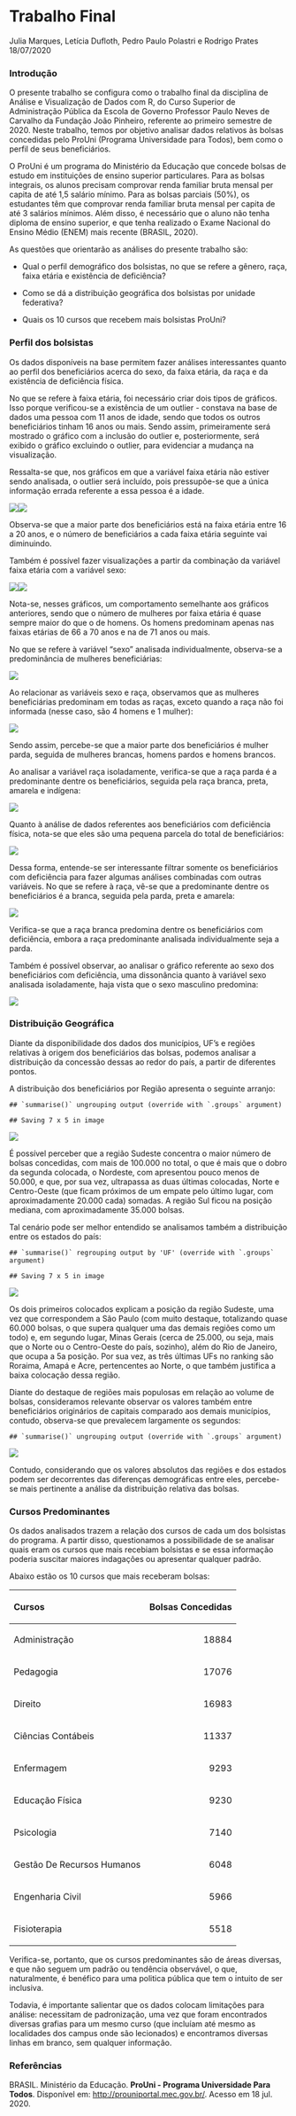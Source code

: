 Trabalho Final
================
Julia Marques, Letícia Dufloth, Pedro Paulo Polastri e Rodrigo Prates
18/07/2020

### Introdução

O presente trabalho se configura como o trabalho final da disciplina de
Análise e Visualização de Dados com R, do Curso Superior de
Administração Pública da Escola de Governo Professor Paulo Neves de
Carvalho da Fundação João Pinheiro, referente ao primeiro semestre de
2020. Neste trabalho, temos por objetivo analisar dados relativos às
bolsas concedidas pelo ProUni (Programa Universidade para Todos), bem
como o perfil de seus beneficiários.

O ProUni é um programa do Ministério da Educação que concede bolsas de
estudo em instituições de ensino superior particulares. Para as bolsas
integrais, os alunos precisam comprovar renda familiar bruta mensal per
capita de até 1,5 salário mínimo. Para as bolsas parciais (50%), os
estudantes têm que comprovar renda familiar bruta mensal per capita de
até 3 salários mínimos. Além disso, é necessário que o aluno não tenha
diploma de ensino superior, e que tenha realizado o Exame Nacional do
Ensino Médio (ENEM) mais recente (BRASIL, 2020).

As questões que orientarão as análises do presente trabalho são:

  - Qual o perfil demográfico dos bolsistas, no que se refere a gênero,
    raça, faixa etária e existência de deficiência?

  - Como se dá a distribuição geográfica dos bolsistas por unidade
    federativa?

  - Quais os 10 cursos que recebem mais bolsistas ProUni?

### Perfil dos bolsistas

Os dados disponíveis na base permitem fazer análises interessantes
quanto ao perfil dos beneficiários acerca do sexo, da faixa etária, da
raça e da existência de deficiência física.

No que se refere à faixa etária, foi necessário criar dois tipos de
gráficos. Isso porque verificou-se a existência de um outlier -
constava na base de dados uma pessoa com 11 anos de idade, sendo que
todos os outros beneficiários tinham 16 anos ou mais. Sendo assim,
primeiramente será mostrado o gráfico com a inclusão do outlier e,
posteriormente, será exibido o gráfico excluindo o outlier, para
evidenciar a mudança na visualização.

Ressalta-se que, nos gráficos em que a variável faixa etária não estiver
sendo analisada, o outlier será incluído, pois pressupõe-se que a única
informação errada referente a essa pessoa é a idade.

![](trabalho_final_files/figure-gfm/unnamed-chunk-3-1.png)<!-- -->![](trabalho_final_files/figure-gfm/unnamed-chunk-3-2.png)<!-- -->

Observa-se que a maior parte dos beneficiários está na faixa etária
entre 16 a 20 anos, e o número de beneficiários a cada faixa etária
seguinte vai diminuindo.

Também é possível fazer visualizações a partir da combinação da variável
faixa etária com a variável sexo:

![](trabalho_final_files/figure-gfm/unnamed-chunk-4-1.png)<!-- -->![](trabalho_final_files/figure-gfm/unnamed-chunk-4-2.png)<!-- -->

Nota-se, nesses gráficos, um comportamento semelhante aos gráficos
anteriores, sendo que o número de mulheres por faixa etária é quase
sempre maior do que o de homens. Os homens predominam apenas nas faixas
etárias de 66 a 70 anos e na de 71 anos ou mais.

No que se refere à variável “sexo” analisada individualmente, observa-se
a predominância de mulheres beneficiárias:

![](trabalho_final_files/figure-gfm/unnamed-chunk-5-1.png)<!-- -->

Ao relacionar as variáveis sexo e raça, observamos que as mulheres
beneficiárias predominam em todas as raças, exceto quando a raça não foi
informada (nesse caso, são 4 homens e 1 mulher):

![](trabalho_final_files/figure-gfm/unnamed-chunk-6-1.png)<!-- -->

Sendo assim, percebe-se que a maior parte dos beneficiários é mulher
parda, seguida de mulheres brancas, homens pardos e homens brancos.

Ao analisar a variável raça isoladamente, verifica-se que a raça parda é
a predominante dentre os beneficiários, seguida pela raça branca, preta,
amarela e indígena:

![](trabalho_final_files/figure-gfm/unnamed-chunk-7-1.png)<!-- -->

Quanto à análise de dados referentes aos beneficiários com deficiência
física, nota-se que eles são uma pequena parcela do total de
beneficiários:

![](trabalho_final_files/figure-gfm/unnamed-chunk-8-1.png)<!-- -->

Dessa forma, entende-se ser interessante filtrar somente os
beneficiários com deficiência para fazer algumas análises combinadas
com outras variáveis. No que se refere à raça, vê-se que a predominante
dentre os beneficiários é a branca, seguida pela parda, preta e amarela:

![](trabalho_final_files/figure-gfm/unnamed-chunk-9-1.png)<!-- -->

Verifica-se que a raça branca predomina dentre os beneficiários com
deficiência, embora a raça predominante analisada individualmente seja a
parda.

Também é possível observar, ao analisar o gráfico referente ao sexo dos
beneficiários com deficiência, uma dissonância quanto à variável sexo
analisada isoladamente, haja vista que o sexo masculino predomina:

![](trabalho_final_files/figure-gfm/unnamed-chunk-10-1.png)<!-- -->

### Distribuição Geográfica

Diante da disponibilidade dos dados dos municípios, UF’s e regiões
relativas à origem dos beneficiários das bolsas, podemos analisar a
distribuição da concessão dessas ao redor do país, a partir de
diferentes pontos.

A distribuição dos beneficiários por Região apresenta o seguinte
arranjo:

    ## `summarise()` ungrouping output (override with `.groups` argument)

    ## Saving 7 x 5 in image

![](trabalho_final_files/figure-gfm/unnamed-chunk-12-1.png)<!-- -->

É possível perceber que a região Sudeste concentra o maior número de
bolsas concedidas, com mais de 100.000 no total, o que é mais que o
dobro da segunda colocada, o Nordeste, com apresentou pouco menos de
50.000, e que, por sua vez, ultrapassa as duas últimas colocadas, Norte
e Centro-Oeste (que ficam próximos de um empate pelo último lugar, com
aproximadamente 20.000 cada) somadas. A região Sul ficou na posição
mediana, com aproximadamente 35.000 bolsas.

Tal cenário pode ser melhor entendido se analisamos também a
distribuição entre os estados do país:

    ## `summarise()` regrouping output by 'UF' (override with `.groups` argument)

    ## Saving 7 x 5 in image

![](trabalho_final_files/figure-gfm/unnamed-chunk-13-1.png)<!-- -->

Os dois primeiros colocados explicam a posição da região Sudeste, uma
vez que correspondem a São Paulo (com muito destaque, totalizando quase
60.000 bolsas, o que supera qualquer uma das demais regiões como um
todo) e, em segundo lugar, Minas Gerais (cerca de 25.000, ou seja, mais
que o Norte ou o Centro-Oeste do país, sozinho), além do Rio de Janeiro,
que ocupa a 5a posição. Por sua vez, as três últimas UFs no ranking são
Roraima, Amapá e Acre, pertencentes ao Norte, o que também justifica a
baixa colocação dessa região.

Diante do destaque de regiões mais populosas em relação ao volume de
bolsas, consideramos relevante observar os valores também entre
beneficiários originários de capitais comparado aos demais municípios,
contudo, observa-se que prevalecem largamente os segundos:

    ## `summarise()` ungrouping output (override with `.groups` argument)

![](trabalho_final_files/figure-gfm/unnamed-chunk-14-1.png)<!-- -->

Contudo, considerando que os valores absolutos das regiões e dos estados
podem ser decorrentes das diferenças demográficas entre eles, percebe-se
mais pertinente a análise da distribuição relativa das bolsas.

### Cursos Predominantes

Os dados analisados trazem a relação dos cursos de cada um dos bolsistas
do programa. A partir disso, questionamos a possibilidade de se analisar
quais eram os cursos que mais recebiam bolsistas e se essa informação
poderia suscitar maiores indagações ou apresentar qualquer padrão.

Abaixo estão os 10 cursos que mais receberam bolsas:

<table>

<thead>

<tr>

<th style="text-align:left;">

Cursos

</th>

<th style="text-align:right;">

Bolsas Concedidas

</th>

</tr>

</thead>

<tbody>

<tr>

<td style="text-align:left;">

Administração

</td>

<td style="text-align:right;">

18884

</td>

</tr>

<tr>

<td style="text-align:left;">

Pedagogia

</td>

<td style="text-align:right;">

17076

</td>

</tr>

<tr>

<td style="text-align:left;">

Direito

</td>

<td style="text-align:right;">

16983

</td>

</tr>

<tr>

<td style="text-align:left;">

Ciências Contábeis

</td>

<td style="text-align:right;">

11337

</td>

</tr>

<tr>

<td style="text-align:left;">

Enfermagem

</td>

<td style="text-align:right;">

9293

</td>

</tr>

<tr>

<td style="text-align:left;">

Educação Física

</td>

<td style="text-align:right;">

9230

</td>

</tr>

<tr>

<td style="text-align:left;">

Psicologia

</td>

<td style="text-align:right;">

7140

</td>

</tr>

<tr>

<td style="text-align:left;">

Gestão De Recursos Humanos

</td>

<td style="text-align:right;">

6048

</td>

</tr>

<tr>

<td style="text-align:left;">

Engenharia Civil

</td>

<td style="text-align:right;">

5966

</td>

</tr>

<tr>

<td style="text-align:left;">

Fisioterapia

</td>

<td style="text-align:right;">

5518

</td>

</tr>

</tbody>

</table>

Verifica-se, portanto, que os cursos predominantes são de áreas
diversas, e que não seguem um padrão ou tendência observável, o que,
naturalmente, é benéfico para uma politica pública que tem o intuito de
ser inclusiva.

Todavia, é importante salientar que os dados colocam limitações para
análise: necessitam de padronização, uma vez que foram encontrados
diversas grafias para um mesmo curso (que incluíam até mesmo as
localidades dos campus onde são lecionados) e encontramos diversas
linhas em branco, sem qualquer informação.

### Referências

BRASIL. Ministério da Educação. **ProUni - Programa Universidade Para
Todos**. Disponível em: <http://prouniportal.mec.gov.br/>. Acesso em 18
jul. 2020.
